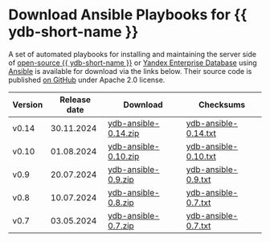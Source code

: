 # Download Ansible Playbooks for {{ ydb-short-name }}

A set of automated playbooks for installing and maintaining the server side of [open-source {{ ydb-short-name }}](./ydb-open-source-database.md) or [Yandex Enterprise Database](yandex-enterprise-database.md) using [Ansible](https://docs.ansible.com/) is available for download via the links below. Their source code is published [on GitHub](https://github.com/ydb-platform/ydb-ansible) under Apache 2.0 license.

| Version | Release date | Download | Checksums |
| ------ | ------------ | ------- | ----------------- |
| v0.14   | 30.11.2024   | [ydb-ansible-0.14.zip](https://binaries.ясубд.рф/ansible/ydb-ansible-0.14.zip) | [ydb-ansible-0.14.txt](https://binaries.ясубд.рф/ansible/ydb-ansible-0.14.txt) |
| v0.10   | 01.08.2024   | [ydb-ansible-0.10.zip](https://binaries.ясубд.рф/ansible/ydb-ansible-0.10.zip) | [ydb-ansible-0.10.txt](https://binaries.ясубд.рф/ansible/ydb-ansible-0.10.txt) |
| v0.9   | 20.07.2024   | [ydb-ansible-0.9.zip](https://binaries.ясубд.рф/ansible/ydb-ansible-0.9.zip) | [ydb-ansible-0.9.txt](https://binaries.ясубд.рф/ansible/ydb-ansible-0.9.txt) |
| v0.8   | 10.07.2024   | [ydb-ansible-0.8.zip](https://binaries.ясубд.рф/ansible/ydb-ansible-0.8.zip) | [ydb-ansible-0.7.txt](https://binaries.ясубд.рф/ansible/ydb-ansible-0.8.txt) |
| v0.7   | 03.05.2024   | [ydb-ansible-0.7.zip](https://binaries.ясубд.рф/ansible/ydb-ansible-0.7.zip) | [ydb-ansible-0.7.txt](https://binaries.ясубд.рф/ansible/ydb-ansible-0.7.txt) |

